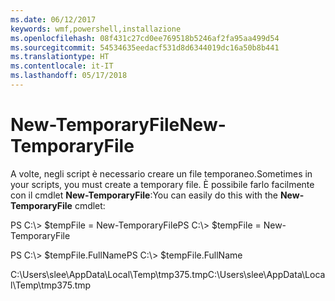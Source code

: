 ```yaml
---
ms.date: 06/12/2017
keywords: wmf,powershell,installazione
ms.openlocfilehash: 08f431c27cd0ee769518b5246af2fa95aa499d54
ms.sourcegitcommit: 54534635eedacf531d8d6344019dc16a50b8b441
ms.translationtype: HT
ms.contentlocale: it-IT
ms.lasthandoff: 05/17/2018
---
```

# <a name="new-temporaryfile"></a><span data-ttu-id="6b412-102">New-TemporaryFile</span><span class="sxs-lookup"><span data-stu-id="6b412-102">New-TemporaryFile</span></span>
<span data-ttu-id="6b412-103">A volte, negli script è necessario creare un file temporaneo.</span><span class="sxs-lookup"><span data-stu-id="6b412-103">Sometimes in your scripts, you must create a temporary file.</span></span> <span data-ttu-id="6b412-104">È possibile farlo facilmente con il cmdlet **New-TemporaryFile**:</span><span class="sxs-lookup"><span data-stu-id="6b412-104">You can easily do this with the **New-TemporaryFile** cmdlet:</span></span>

<span data-ttu-id="6b412-105">PS C:\\&gt; $tempFile = New-TemporaryFile</span><span class="sxs-lookup"><span data-stu-id="6b412-105">PS C:\\&gt; $tempFile = New-TemporaryFile</span></span>

<span data-ttu-id="6b412-106">PS C:\\&gt; $tempFile.FullName</span><span class="sxs-lookup"><span data-stu-id="6b412-106">PS C:\\&gt; $tempFile.FullName</span></span>

<span data-ttu-id="6b412-107">C:\\Users\\slee\\AppData\\Local\\Temp\\tmp375.tmp</span><span class="sxs-lookup"><span data-stu-id="6b412-107">C:\\Users\\slee\\AppData\\Local\\Temp\\tmp375.tmp</span></span>
